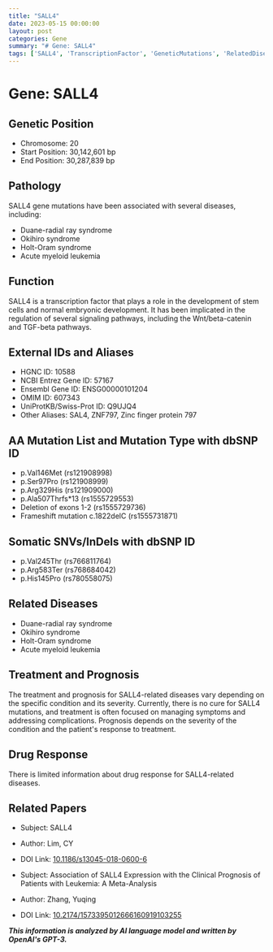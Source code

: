 ```yaml
---
title: "SALL4"
date: 2023-05-15 00:00:00
layout: post
categories: Gene
summary: "# Gene: SALL4"
tags: ['SALL4', 'TranscriptionFactor', 'GeneticMutations', 'RelatedDiseases', 'Treatment', 'Prognosis', 'DrugResponse', 'ResearchPapers']
---
```


# Gene: SALL4

## Genetic Position
- Chromosome: 20
- Start Position: 30,142,601 bp
- End Position: 30,287,839 bp

## Pathology
SALL4 gene mutations have been associated with several diseases, including:
- Duane-radial ray syndrome
- Okihiro syndrome
- Holt-Oram syndrome
- Acute myeloid leukemia

## Function
SALL4 is a transcription factor that plays a role in the development of stem cells and normal embryonic development. It has been implicated in the regulation of several signaling pathways, including the Wnt/beta-catenin and TGF-beta pathways.

## External IDs and Aliases
- HGNC ID: 10588
- NCBI Entrez Gene ID: 57167
- Ensembl Gene ID: ENSG00000101204
- OMIM ID: 607343
- UniProtKB/Swiss-Prot ID: Q9UJQ4
- Other Aliases: SAL4, ZNF797, Zinc finger protein 797

## AA Mutation List and Mutation Type with dbSNP ID
- p.Val146Met (rs121908998)
- p.Ser97Pro (rs121908999)
- p.Arg329His (rs121909000)
- p.Ala507Thrfs*13 (rs1555729553)
- Deletion of exons 1-2 (rs1555729736)
- Frameshift mutation c.1822delC (rs1555731871)

## Somatic SNVs/InDels with dbSNP ID
- p.Val245Thr (rs766811764)
- p.Arg583Ter (rs768684042)
- p.His145Pro (rs780558075)

## Related Diseases
- Duane-radial ray syndrome
- Okihiro syndrome
- Holt-Oram syndrome
- Acute myeloid leukemia

## Treatment and Prognosis
The treatment and prognosis for SALL4-related diseases vary depending on the specific condition and its severity. Currently, there is no cure for SALL4 mutations, and treatment is often focused on managing symptoms and addressing complications. Prognosis depends on the severity of the condition and the patient's response to treatment.

## Drug Response
There is limited information about drug response for SALL4-related diseases.

## Related Papers
- Subject: SALL4
- Author: Lim, CY
- DOI Link: [10.1186/s13045-018-0600-6]([Click](https://doi.org/10.1186/s13045-018-0600-6))

- Subject: Association of SALL4 Expression with the Clinical Prognosis of Patients with Leukemia: A Meta-Analysis
- Author: Zhang, Yuqing
- DOI Link: [10.2174/1573395012666160919103255]([Click](https://doi.org/10.2174/1573395012666160919103255))

**_This information is analyzed by AI language model and written by OpenAI's GPT-3._**